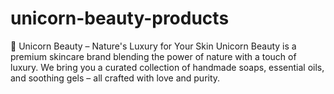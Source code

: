 # unicorn-beauty-products
🌸 Unicorn Beauty – Nature's Luxury for Your Skin Unicorn Beauty is a premium skincare brand blending the power of nature with a touch of luxury. We bring you a curated collection of handmade soaps, essential oils, and soothing gels – all crafted with love and purity.
